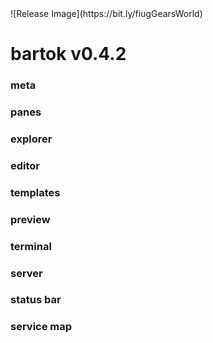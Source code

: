 <!-- no-select -->
<h1 style="display:none"></h1>
![Release Image](https://bit.ly/fiugGearsWorld)

# bartok v0.4.2

### meta

### panes

### explorer

### editor

### templates

### preview

### terminal

### server

### status bar

### service map


